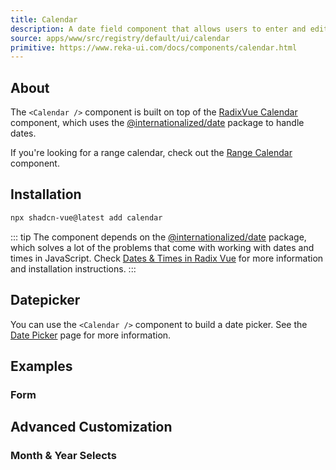 ```yaml
---
title: Calendar
description: A date field component that allows users to enter and edit date.
source: apps/www/src/registry/default/ui/calendar
primitive: https://www.reka-ui.com/docs/components/calendar.html
---
```


<ComponentPreview name="CalendarDemo" />

## About

The `<Calendar />` component is built on top of the [RadixVue Calendar](https://www.reka-ui.com/docs/components/calendar.html) component, which uses the [@internationalized/date](https://react-spectrum.adobe.com/internationalized/date/index.html) package to handle dates.

If you're looking for a range calendar, check out the [Range Calendar](/docs/components/range-calendar) component.

## Installation

```bash
npx shadcn-vue@latest add calendar
```
::: tip
The component depends on the [@internationalized/date](https://react-spectrum.adobe.com/internationalized/date/index.html) package, which solves a lot of the problems that come with working with dates and times in JavaScript.
Check [Dates & Times in Radix Vue](https://www.reka-ui.com/docs/guides/dates.html) for more information and installation instructions.
:::

## Datepicker

You can use the `<Calendar />` component to build a date picker. See the [Date Picker](/docs/components/date-picker) page for more information.

## Examples

### Form

<ComponentPreview name="CalendarForm" />

## Advanced Customization

### Month & Year Selects

<ComponentPreview name="CalendarWithSelect" />
